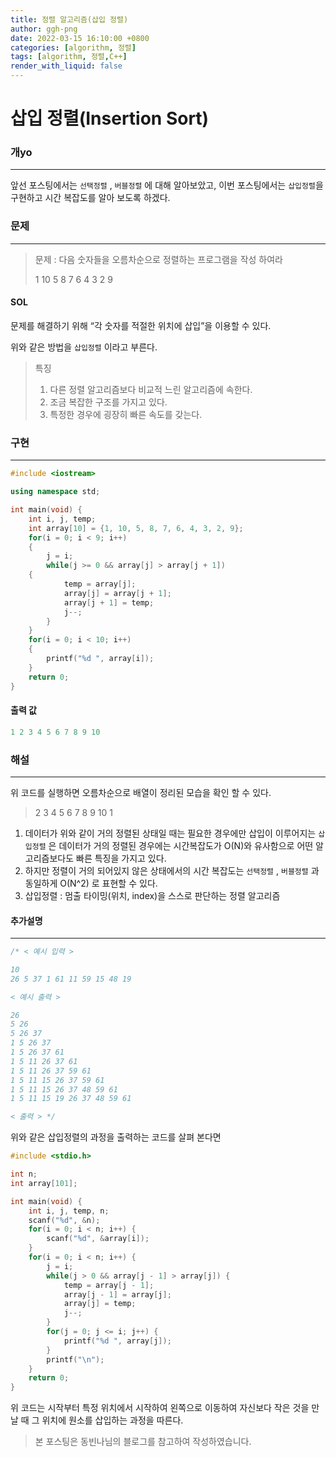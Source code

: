 ```yaml
---
title: 정렬 알고리즘(삽입 정렬)
author: ggh-png
date: 2022-03-15 16:10:00 +0800
categories: [algorithm, 정렬]
tags: [algorithm, 정렬,C++]
render_with_liquid: false
---
```





# 삽입 정렬(Insertion Sort)

### 개yo

---

앞선 포스팅에서는  `선택정렬` , `버블정렬` 에 대해 알아보았고, 이번 포스팅에서는 `삽입정렬`을 구현하고 시간 복잡도를 알아 보도록 하겠다.

### 문제

---

> 문제 : 다음 숫자들을 오름차순으로 정렬하는 프로그램을 작성 하여라
> 
> 
> 1 10 5 8 7 6 4 3 2 9 
> 

#### SOL  

문제를 해결하기 위해  “각 숫자를 적절한 위치에 삽입”을 이용할 수 있다. 

위와 같은 방법을 `삽입정렬` 이라고 부른다.

> 특징
> 
> 1. 다른 정렬 알고리즘보다 비교적 느린 알고리즘에 속한다. 
> 2. 조금 복잡한 구조를 가지고 있다.
> 3. 특정한 경우에 굉장히 빠른 속도를 갖는다.  

### 구현

---

```cpp
#include <iostream>

using namespace std; 

int main(void) {
	int i, j, temp;
	int array[10] = {1, 10, 5, 8, 7, 6, 4, 3, 2, 9};
	for(i = 0; i < 9; i++) 
	{
		j = i;
		while(j >= 0 && array[j] > array[j + 1]) 
	{
			temp = array[j];
			array[j] = array[j + 1];
			array[j + 1] = temp;
			j--;
		}
	}
	for(i = 0; i < 10; i++) 
	{
		printf("%d ", array[i]);
	}
	return 0;
}
```

#### 출력 값

```cpp
1 2 3 4 5 6 7 8 9 10
```

### 해설

---

위 코드를 실행하면 오름차순으로 배열이 정리된 모습을 확인 할 수 있다. 

> 2 3 4 5 6 7 8 9 10 1
> 
1. 데이터가  위와 같이 거의 정렬된 상태일 때는 필요한 경우에만 삽입이 이루어지는 `삽입정렬` 은 데이터가 거의 정렬된 경우에는 시간복잡도가  O(N)와 유사함으로 어떤 알고리즘보다도 빠른 특징을 가지고 있다. 
2. 하지만 정렬이 거의 되어있지 않은 상태에서의 시간 복잡도는 `선택정렬` , `버블정렬` 과 동일하게 O(N^2) 로 표현할 수 있다. 
3. 삽입정렬 : 멈출 타이밍(위치, index)을 스스로 판단하는 정렬 알고리즘

  #### 추가설명 

---

```cpp
/* < 예시 입력 >

10
26 5 37 1 61 11 59 15 48 19

< 예시 출력 >

26 
5 26 
5 26 37 
1 5 26 37 
1 5 26 37 61 
1 5 11 26 37 61 
1 5 11 26 37 59 61 
1 5 11 15 26 37 59 61 
1 5 11 15 26 37 48 59 61 
1 5 11 15 19 26 37 48 59 61

< 출력 > */
```

위와 같은 삽입정렬의 과정을 출력하는 코드를 살펴 본다면 

```cpp
#include <stdio.h>

int n;
int array[101];

int main(void) {
	int i, j, temp, n;
	scanf("%d", &n);
	for(i = 0; i < n; i++) {
		scanf("%d", &array[i]);
	}
	for(i = 0; i < n; i++) {
		j = i;
		while(j > 0 && array[j - 1] > array[j]) {
			temp = array[j - 1];
			array[j - 1] = array[j];
			array[j] = temp;
			j--;
		}
		for(j = 0; j <= i; j++) {
			printf("%d ", array[j]);
		}
		printf("\n");
	}
	return 0;
}
```

위 코드는 시작부터 특정 위치에서 시작하여 왼쪽으로 이동하여 자신보다 작은 것을 만날 때 그 위치에 원소를 삽입하는 과정을 따른다. 

> 본 포스팅은 동빈나님의 블로그를 참고하여 작성하였습니다.
>